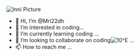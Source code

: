 ![Inni Picture](https://user-images.githubusercontent.com/114274161/192079914-5ddf4a3d-0ee1-420c-864c-f362ece7ff99.jpg)
- 👋 Hi, I’m @Mri22dh
- 👀 I’m interested in coding...
- 🌱 I’m currently learning coding ...
- 💞️ I’m looking to collaborate on coding![10^E](https://user-images.githubusercontent.com/114274161/192080215-93777dd0-7705-4ede-870f-abdaba965ea4.png)
...
- 📫 How to reach me ...

<!---
Mri22dh/Mri22dh is a ✨ special ✨ repository because its `README.md` (this file) appears on your GitHub profile.
You can click the Preview link to take a look at your changes.
--->
